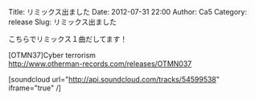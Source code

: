 Title: リミックス出ました
Date: 2012-07-31 22:00
Author: Ca5
Category: release
Slug: リミックス出ました

こちらでリミックス１曲だしてます！

[OTMN37]Cyber terrorism  
<http://www.otherman-records.com/releases/OTMN037>

[soundcloud url="http://api.soundcloud.com/tracks/54599538"
iframe="true" /]
